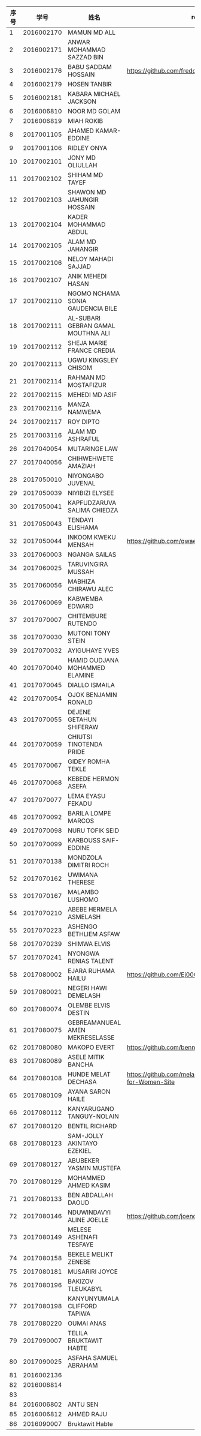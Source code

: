 

| 序号 | 学号       | 姓名                               | repo | live demo |
| ---- | ---------- | ---------------------------------- | ---------------------------------- | ---------------------------------- |
| 1    | 2016002170 | MAMUN MD ALL                       |      |      |
| 2    | 2016002171 | ANWAR MOHAMMAD SAZZAD BIN          |  |  |
| 3    | 2016002176 | BABU SADDAM HOSSAIN                | https://github.com/freddy2017070092/edgeleger | https://freddy2017070092.github.io/edgeleger/ |
| 4    | 2016002179 | HOSEN TANBIR                       |      |      |
| 5    | 2016002181 | KABARA MICHAEL JACKSON             |      |      |
| 6    | 2016006810 | NOOR MD GOLAM                      |  |  |
| 7    | 2016006819 | MIAH ROKIB                         |  |  |
| 8    | 2017001105 | AHAMED KAMAR-EDDINE                |      |      |
| 9    | 2017001106 | RIDLEY ONYA                        |      |      |
| 10   | 2017002101 | JONY MD OLIULLAH                   |      |      |
| 11   | 2017002102 | SHIHAM MD TAYEF                    |  |  |
| 12   | 2017002103 | SHAWON MD JAHUNGIR HOSSAIN         |  |  |
| 13   | 2017002104 | KADER MOHAMMAD ABDUL               |      |      |
| 14   | 2017002105 | ALAM MD JAHANGIR                   |      |      |
| 15   | 2017002106 | NELOY MAHADI SAJJAD                |      |      |
| 16   | 2017002107 | ANIK MEHEDI HASAN                  |      |      |
| 17   | 2017002110 | NGOMO NCHAMA SONIA GAUDENCIA BILE  |      |      |
| 18   | 2017002111 | AL-SUBARI GEBRAN GAMAL MOUTHNA ALI |  |  |
| 19   | 2017002112 | SHEJA MARIE FRANCE CREDIA          |      |      |
| 20   | 2017002113 | UGWU KINGSLEY CHISOM               |  |  |
| 21   | 2017002114 | RAHMAN MD MOSTAFIZUR               |  |  |
| 22   | 2017002115 | MEHEDI MD ASIF                     |  |  |
| 23   | 2017002116 | MANZA NAMWEMA                      |  |  |
| 24   | 2017002117 | ROY DIPTO                          |  |  |
| 25   | 2017003116 | ALAM MD ASHRAFUL                   |      |      |
| 26   | 2017040054 | MUTARINGE LAW                      |      |      |
| 27   | 2017040056 | CHIHWEHWETE AMAZIAH                |      |      |
| 28   | 2017050010 | NIYONGABO JUVENAL                  |      |      |
| 29   | 2017050039 | NIYIBIZI ELYSEE                    |      |      |
| 30   | 2017050041 | KAPFUDZARUVA SALIMA CHIEDZA        |      |      |
| 31   | 2017050043 | TENDAYI ELISHAMA                   |      |      |
| 32   | 2017050044 | INKOOM KWEKU MENSAH                | https://github.com/qwaeku/EL-CAMINO | https://qwaeku.github.io/EL-CAMINO/ |
| 33   | 2017060003 | NGANGA SAILAS                      |      |      |
| 34   | 2017060025 | TARUVINGIRA MUSSAH                 |      |      |
| 35   | 2017060056 | MABHIZA CHIRAWU ALEC               |  |  |
| 36   | 2017060069 | KABWEMBA EDWARD                    |      |      |
| 37   | 2017070007 | CHITEMBURE RUTENDO                 |      |      |
| 38   | 2017070030 | MUTONI TONY STEIN                  |      |      |
| 39   | 2017070032 | AYIGUHAYE YVES                     |      |      |
| 40   | 2017070040 | HAMID OUDJANA MOHAMMED ELAMINE     |      |      |
| 41   | 2017070045 | DIALLO ISMAILA                     |      |      |
| 42   | 2017070054 | OJOK BENJAMIN RONALD               |      |      |
| 43   | 2017070055 | DEJENE GETAHUN SHIFERAW            |      |      |
| 44   | 2017070059 | CHIUTSI TINOTENDA PRIDE            |      |      |
| 45   | 2017070067 | GIDEY ROMHA TEKLE                  |      |      |
| 46   | 2017070068 | KEBEDE HERMON ASEFA                |      |      |
| 47   | 2017070077 | LEMA EYASU FEKADU                  |      |      |
| 48   | 2017070092 | BARILA LOMPE MARCOS                |      |      |
| 49   | 2017070098 | NURU TOFIK SEID                    |      |      |
| 50   | 2017070099 | KARBOUSS SAIF-EDDINE               |      |      |
| 51   | 2017070138 | MONDZOLA DIMITRI ROCH              |      |      |
| 52   | 2017070162 | UWIMANA THERESE                    |      |      |
| 53   | 2017070167 | MALAMBO LUSHOMO                    |      |      |
| 54   | 2017070210 | ABEBE HERMELA ASMELASH             |      |      |
| 55   | 2017070223 | ASHENGO BETHLIEM ASFAW             |      |      |
| 56   | 2017070239 | SHIMWA ELVIS                       |      |      |
| 57   | 2017070241 | NYONGWA RENIAS TALENT              |      |      |
| 58   | 2017080002 | EJARA RUHAMA HAILU                 | https://github.com/Ej0002/Restaurant-website | https://ej0002.github.io/Restaurant-website/ |
| 59   | 2017080021 | NEGERI HAWI DEMELASH               |      |      |
| 60   | 2017080074 | OLEMBE ELVIS DESTIN                |      |      |
| 61   | 2017080075 | GEBREAMANUEAL AMEN MEKRESELASSE    |      |      |
| 62   | 2017080080 | MAKOPO EVERT                       | https://github.com/bennyxbojan/notes | https://bennyxbojan.github.io/notes/ |
| 63   | 2017080089 | ASELE MITIK BANCHA                 |      |      |
| 64   | 2017080108 | HUNDE MELAT DECHASA                | https://github.com/melaniD/Online-shopping-for-Women-Site | https://melanid.github.io/Online-shopping-for-Women-Site/ |
| 65   | 2017080109 | AYANA SARON HAILE                  |      |      |
| 66   | 2017080112 | KANYARUGANO TANGUY-NOLAIN          |      |      |
| 67   | 2017080120 | BENTIL RICHARD                     |      |      |
| 68   | 2017080123 | SAM-JOLLY AKINTAYO EZEKIEL         |      |      |
| 69   | 2017080127 | ABUBEKER YASMIN MUSTEFA            |  |  |
| 70   | 2017080129 | MOHAMMED AHMED KASIM               |      |      |
| 71   | 2017080133 | BEN ABDALLAH DAOUD                 |      |      |
| 72   | 2017080146 | NDUWINDAVYI ALINE JOELLE           | https://github.com/joenduwind/BETTER | https://joenduwind.github.io/BETTER/ |
| 73   | 2017080149 | MELESE ASHENAFI TESFAYE            |      |      |
| 74   | 2017080158 | BEKELE MELIKT ZENEBE               |      |      |
| 75   | 2017080181 | MUSARIRI JOYCE                     |      |      |
| 76   | 2017080196 | BAKIZOV TLEUKABYL                  |  |  |
| 77   | 2017080198 | KANYUNYUMALA CLIFFORD TAPIWA       |      |      |
| 78   | 2017080220 | OUMAI ANAS                         |      |      |
| 79   | 2017090007 | TELILA BRUKTAWIT HABTE             |      |      |
| 80   | 2017090025 | ASFAHA SAMUEL ABRAHAM              |      |      |
| 81 | 2016002136 |  | | |
| 82 | 2016006814 |  | | |
| 83 |            |                                    |      |      |
| 84 | 2016006802 | ANTU SEN |  |  |
| 85 | 2016006812 | AHMED RAJU |  |  |
| 86 | 2016090007 | Bruktawit Habte | | |
